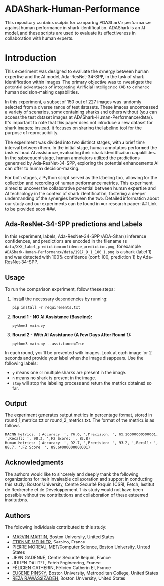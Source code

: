 # ADAShark-Human-Performance
This repository contains scripts for comparing ADAShark's performance against human performance in shark identification. ADAShark is an AI model, and these scripts are used to evaluate its effectiveness in collaboration with human experts.

# Introduction
This experiment was designed to evaluate the synergy between human expertise and the AI model, Ada-ResNet-34-SPP, in the task of shark identification within images. The primary objective was to investigate the potential advantages of integrating Artificial Intelligence (AI) to enhance human decision-making capabilities.

In this experiment, a subset of 150 out of 227 images was randomly selected from a diverse range of test datasets. These images encompassed a variety of scenarios, some containing sharks and others without (you can access the test dataset images at ADAShark-Human-Performance/data/). It's important to note that this paper does not introduce a new dataset for shark images; instead, it focuses on sharing the labeling tool for the purpose of reproducibility.

The experiment was divided into two distinct stages, with a brief time interval between them. In the initial stage, human annotators performed the task without AI assistance, evaluating their shark identification capabilities. In the subsequent stage, human annotators utilized the predictions generated by Ada-ResNet-34-SPP, exploring the potential enhancements AI can offer to human decision-making.

For both stages, a Python script served as the labeling tool, allowing for the collection and recording of human performance metrics. This experiment aimed to uncover the collaborative potential between human expertise and AI technology in the context of shark identification, fostering a deeper understanding of the synergies between the two. Detailed information about our study and our experiments can be found in our research paper: ## Link to be provided soon ###.

## Ada-ResNet-34-SPP predictions and Labels
In this experiment, labels, Ada-ResNet-34-SPP (ADA-Shark) inference confidences, and predictions are encoded in the filename as `data/XXX_label_predictionconfidence_prediction.png`, for example `ADAShark-Human-Performance/data/1917_9_1_100_1.png` is a shark (label 1) and was detected with 100% confidence (conf: 100, prediction 1) by Ada-ResNet-34-SPP.

## Usage

To run the comparison experiment, follow these steps:

1. Install the necessary dependencies by running:
   ```
   pip install -r requirements.txt
   ```

2. **Round 1 - NO AI Assistance (Baseline):**
   ```
   python3 main.py
   ```

3. **Round 2 - With AI Assistance (A Few Days After Round 1):**
   ```
   python3 main.py --assistance=True
   ```

In each round, you'll be presented with images. Look at each image for 2 seconds and provide your label when the image disappears. Use the following labels:

- `y` means one or multiple sharks are present in the image.
- `n` means no shark is present in the image.
- `stop` will stop the labeling process and return the metrics obtained so far.

## Output
The experiment generates output metrics in percentage format, stored in round_1_metrics.txt or round_2_metrics.txt. The format of the metrics is as follows:

```
DACNN Metrics: ('Accuracy: ', 76.0, ',Precision: ', 65.10000000000001, ',Recall: ', 90.3, ',F2 Score: ', 83.8)
Human Metrics: ('Accuracy: ', 92.7, ',Precision: ', 93.2, ',Recall: ', 88.7, ',F2 Score: ', 89.60000000000001)
```

## Acknowledgments

The authors would like to sincerely and deeply thank the following organizations for their invaluable collaboration and support in conducting this study: Boston University, Centre Securité Requin (CSR), Fetch, Institut de Recherche et de Développement
This study would not have been possible without the contributions and collaboration of these esteemed institutions.

## Authors

The following individuals contributed to this study:

- [MARVIN MARTIN](https://github.com/MarvinMartin24), Boston University, United States 
- [ETIENNE MEUNIER](https://github.com/Etienne-Meunier), Serpico, France
- PIERRE MOREAU, MET/Computer Science, Boston University, United States
- JEAN GADENNE, Centre Sécurité Requin, France
- JULIEN DAUTEL, Fetch Engineering, France
- FÉLICIEN CATHERIN, Félicien Catherin EI, France
- [EUGENE PINSKY](https://scholar.google.com/citations?user=b90sclMAAAAJ&hl=en), Boston University, Metropolitan College, United States
- [REZA RAWASSIZADEH](https://sites.google.com/view/rezar), Boston University, United States
